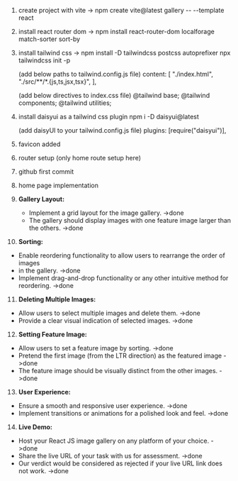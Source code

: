 1. create project with vite -> 
    npm create vite@latest gallery -- --template react


2. install react router dom -> 
    npm install react-router-dom localforage match-sorter sort-by


3. install tailwind css -> 
    npm install -D tailwindcss postcss autoprefixer
    npx tailwindcss init -p

    (add below paths to tailwind.config.js file)
    content: [
        "./index.html",
        "./src/**/*.{js,ts,jsx,tsx}",
    ],

    (add below directives to index.css file)
    @tailwind base;
    @tailwind components;
    @tailwind utilities;


4. install daisyui as a tailwind css plugin
    npm i -D daisyui@latest

    (add daisyUI to your tailwind.config.js file)
    plugins: [require("daisyui")],


5. favicon added


6. router setup (only home route setup here)


7. github first commit


8. home page implementation

9. **Gallery Layout:**
   - Implement a grid layout for the image gallery. ->done
   - The gallery should display images with one feature image larger than the others. ->done
10. **Sorting:**
   - Enable reordering functionality to allow users to rearrange the order of images 
   - in the gallery. ->done
   - Implement drag-and-drop functionality or any other intuitive method for reordering. ->done

11. **Deleting Multiple Images:**
   - Allow users to select multiple images and delete them.  ->done
   - Provide a clear visual indication of selected images.  ->done

12. **Setting Feature Image:**
   - Allow users to set a feature image by sorting.  ->done
   - Pretend the first image (from the LTR direction) as the featured image  ->done
   - The feature image should be visually distinct from the other images.  ->done

13. **User Experience:**
   - Ensure a smooth and responsive user experience.  ->done
   - Implement transitions or animations for a polished look and feel.  ->done

14. **Live Demo:**
   - Host your React JS image gallery on any platform of your choice.  ->done
   - Share the live URL of your task with us for assessment.  ->done
   - Our verdict would be considered as rejected if your live URL link does not work.  ->done
